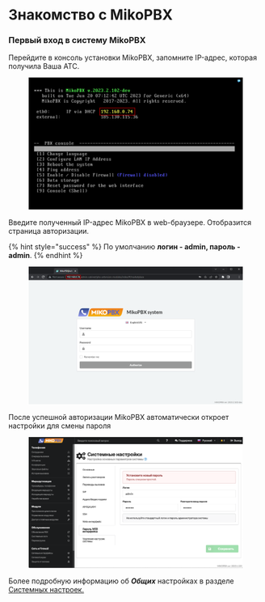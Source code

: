 # Знакомство с MikoPBX

### Первый вход в систему MikoPBX <a href="#pervyj_vxod_v_sistemu_mikopbx" id="pervyj_vxod_v_sistemu_mikopbx"></a>

Перейдите в консоль установки MikoPBX, запомните IP-адрес, которая получила Ваша АТС.

<figure><img src="../.gitbook/assets/1 (57).png" alt=""><figcaption></figcaption></figure>

Введите полученный IP-адрес MikoPBX в web-браузере. Отобразится страница авторизации.

{% hint style="success" %}
По умолчанию **логин - admin, пароль - admin**.
{% endhint %}

<figure><img src="../.gitbook/assets/2 (13).png" alt=""><figcaption></figcaption></figure>

После успешной авторизации MikoPBX автоматически откроет настройки для смены пароля

<figure><img src="../.gitbook/assets/3 (22).png" alt=""><figcaption></figcaption></figure>

Более подробную информацию об _**Общих**_ настройках в разделе [Системных настроек.](../manual/system/general-settings.md)
